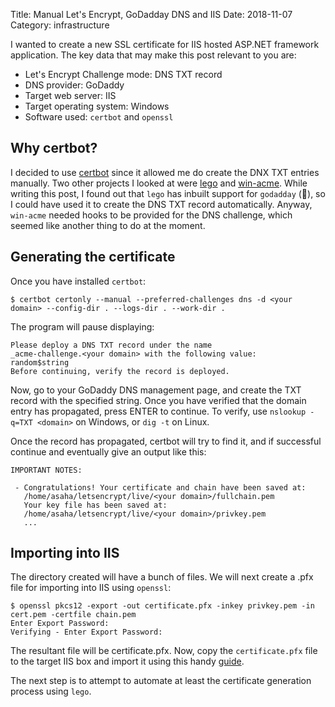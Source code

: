 Title: Manual Let's Encrypt, GoDadday DNS and IIS
Date: 2018-11-07
Category: infrastructure

I wanted to create a new SSL certificate for IIS hosted ASP.NET framework application. The key data that may
make this post relevant to you are:

- Let's Encrypt Challenge mode: DNS TXT record
- DNS provider: GoDaddy
- Target web server: IIS
- Target operating system: Windows
- Software used: `certbot` and `openssl`


## Why certbot?

I decided to use [certbot](https://certbot.eff.org/) since it allowed me do create the DNX TXT entries manually. Two other
projects I looked at were [lego](https://github.com/xenolf/lego) and [win-acme](https://github.com/PKISharp/win-acme). While
writing this post, I found out that `lego` has inbuilt support for `godadday` (:facepalm:), so I could have used it to create
the DNS TXT record automatically. Anyway, `win-acme` needed hooks to be provided for the DNS challenge, which seemed like
another thing to do at the moment.

## Generating the certificate

Once you have installed `certbot`:

```
$ certbot certonly --manual --preferred-challenges dns -d <your domain> --config-dir . --logs-dir . --work-dir .
```

The program will pause displaying:

```
Please deploy a DNS TXT record under the name
_acme-challenge.<your domain> with the following value:
random$string
Before continuing, verify the record is deployed.
```

Now, go to your GoDaddy DNS management page, and create the TXT record with the specified string. Once you 
have verified that the domain entry has propagated, press ENTER to continue. To verify, use `nslookup -q=TXT <domain>`
on Windows, or `dig -t` on Linux.


Once the record has propagated, certbot will try to find it, and if successful continue and eventually give an 
output like this:

```
IMPORTANT NOTES:

 - Congratulations! Your certificate and chain have been saved at:
   /home/asaha/letsencrypt/live/<your domain>/fullchain.pem
   Your key file has been saved at:
   /home/asaha/letsencrypt/live/<your domain>/privkey.pem
   ...
```

## Importing into IIS

The directory created will have a bunch of files. We will next create a .pfx file for importing into IIS using `openssl`:

```
$ openssl pkcs12 -export -out certificate.pfx -inkey privkey.pem -in cert.pem -certfile chain.pem
Enter Export Password:
Verifying - Enter Export Password:
```

The resultant file will be certificate.pfx. Now, copy the `certificate.pfx` file to the target IIS box and import
it using this handy [guide](https://www.digicert.com/ssl-support/pfx-import-export-iis-7.htm).

The next step is to attempt to automate at least the certificate generation process using `lego`.
